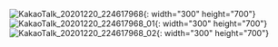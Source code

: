 ![KakaoTalk_20201220_224617968](https://user-images.githubusercontent.com/68142821/102714949-77e80280-4315-11eb-8ac8-d6a0cbcba649.jpg){: width="300" height="700"}
![KakaoTalk_20201220_224617968_01](https://user-images.githubusercontent.com/68142821/102714950-79192f80-4315-11eb-9270-c2f582b21812.jpg){: width="300" height="700"}
![KakaoTalk_20201220_224617968_02](https://user-images.githubusercontent.com/68142821/102714952-7a4a5c80-4315-11eb-845b-03355c41c6a5.jpg){: width="300" height="700"}
